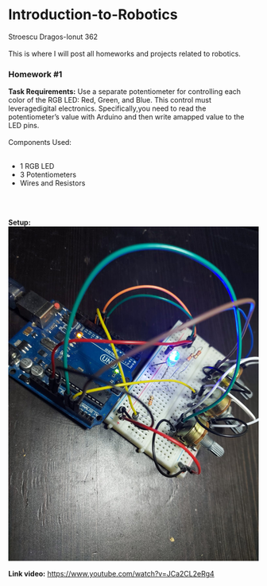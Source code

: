 # Introduction-to-Robotics
Stroescu Dragos-Ionut 362
<br> </br>
This is where I will post all homeworks and projects related to robotics.

<h3>Homework #1</h3>
<b>Task Requirements:</b> Use a separate potentiometer for controlling each color of the RGB LED: Red, Green, and Blue. This control must leveragedigital electronics.  Specifically,you  need  to  read  the  potentiometer’s  value  with  Arduino  and  then  write  amapped value to the LED pins.
<br></br>Components Used:<br></br>
<ul>
<li>1 RGB LED</li>
<li>3 Potentiometers</li>
<li>Wires and Resistors</li>
</ul>
<br> </br>

<b>Setup:</b> ![Setup](https://github.com/dragos1113/Introduction-to-Robotics/blob/main/image_2023-10-22_213435945.png)

<b>Link video:</b> https://www.youtube.com/watch?v=JCa2CL2eRg4

